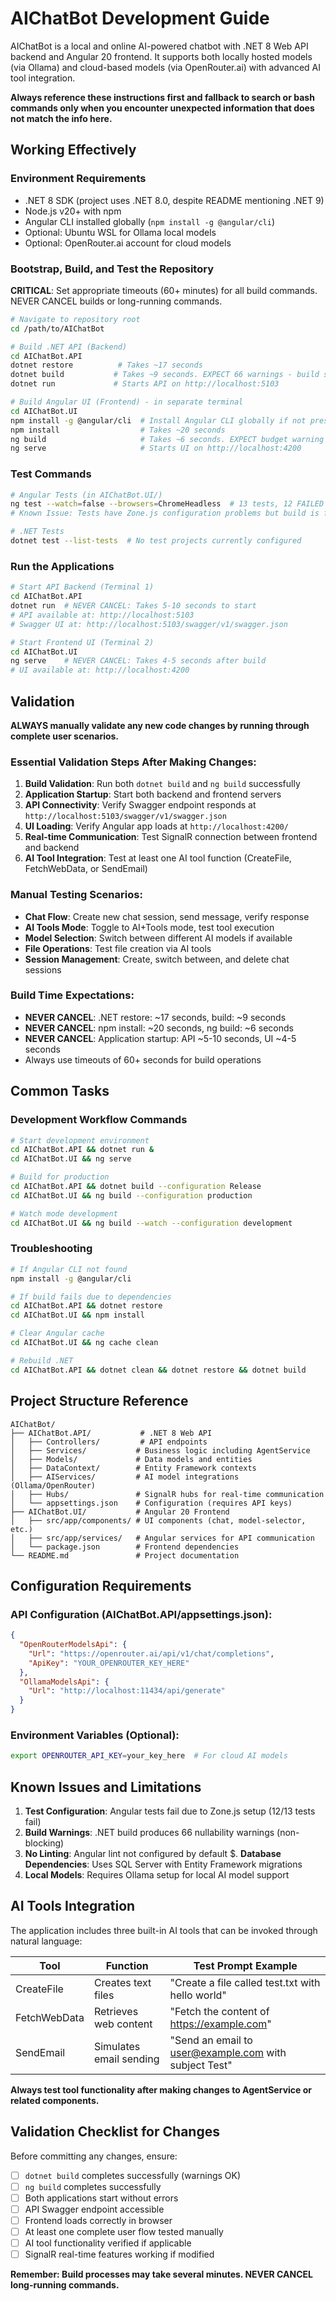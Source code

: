 # AIChatBot Development Guide

AIChatBot is a local and online AI-powered chatbot with .NET 8 Web API backend and Angular 20 frontend. It supports both locally hosted models (via Ollama) and cloud-based models (via OpenRouter.ai) with advanced AI tool integration.

**Always reference these instructions first and fallback to search or bash commands only when you encounter unexpected information that does not match the info here.**

## Working Effectively

### Environment Requirements
- .NET 8 SDK (project uses .NET 8.0, despite README mentioning .NET 9)
- Node.js v20+ with npm
- Angular CLI installed globally (`npm install -g @angular/cli`)
- Optional: Ubuntu WSL for Ollama local models
- Optional: OpenRouter.ai account for cloud models

### Bootstrap, Build, and Test the Repository

**CRITICAL**: Set appropriate timeouts (60+ minutes) for all build commands. NEVER CANCEL builds or long-running commands.

```bash
# Navigate to repository root
cd /path/to/AIChatBot

# Build .NET API (Backend)
cd AIChatBot.API
dotnet restore          # Takes ~17 seconds
dotnet build           # Takes ~9 seconds. EXPECT 66 warnings - build succeeds
dotnet run             # Starts API on http://localhost:5103

# Build Angular UI (Frontend) - in separate terminal
cd AIChatBot.UI
npm install -g @angular/cli  # Install Angular CLI globally if not present
npm install                  # Takes ~20 seconds
ng build                     # Takes ~6 seconds. EXPECT budget warning - build succeeds
ng serve                     # Starts UI on http://localhost:4200
```

### Test Commands
```bash
# Angular Tests (in AIChatBot.UI/)
ng test --watch=false --browsers=ChromeHeadless  # 13 tests, 12 FAILED due to Zone.js issues
# Known Issue: Tests have Zone.js configuration problems but build is functional

# .NET Tests
dotnet test --list-tests  # No test projects currently configured
```

### Run the Applications
```bash
# Start API Backend (Terminal 1)
cd AIChatBot.API
dotnet run  # NEVER CANCEL: Takes 5-10 seconds to start
# API available at: http://localhost:5103
# Swagger UI at: http://localhost:5103/swagger/v1/swagger.json

# Start Frontend UI (Terminal 2)  
cd AIChatBot.UI
ng serve    # NEVER CANCEL: Takes 4-5 seconds after build
# UI available at: http://localhost:4200
```

## Validation

**ALWAYS manually validate any new code changes by running through complete user scenarios.**

### Essential Validation Steps After Making Changes:
1. **Build Validation**: Run both `dotnet build` and `ng build` successfully
2. **Application Startup**: Start both backend and frontend servers
3. **API Connectivity**: Verify Swagger endpoint responds at `http://localhost:5103/swagger/v1/swagger.json`
4. **UI Loading**: Verify Angular app loads at `http://localhost:4200/`
5. **Real-time Communication**: Test SignalR connection between frontend and backend
6. **AI Tool Integration**: Test at least one AI tool function (CreateFile, FetchWebData, or SendEmail)

### Manual Testing Scenarios:
- **Chat Flow**: Create new chat session, send message, verify response
- **AI Tools Mode**: Toggle to AI+Tools mode, test tool execution
- **Model Selection**: Switch between different AI models if available
- **File Operations**: Test file creation via AI tools
- **Session Management**: Create, switch between, and delete chat sessions

### Build Time Expectations:
- **NEVER CANCEL**: .NET restore: ~17 seconds, build: ~9 seconds
- **NEVER CANCEL**: npm install: ~20 seconds, ng build: ~6 seconds  
- **NEVER CANCEL**: Application startup: API ~5-10 seconds, UI ~4-5 seconds
- Always use timeouts of 60+ seconds for build operations

## Common Tasks

### Development Workflow Commands
```bash
# Start development environment
cd AIChatBot.API && dotnet run &
cd AIChatBot.UI && ng serve

# Build for production
cd AIChatBot.API && dotnet build --configuration Release
cd AIChatBot.UI && ng build --configuration production

# Watch mode development
cd AIChatBot.UI && ng build --watch --configuration development
```

### Troubleshooting
```bash
# If Angular CLI not found
npm install -g @angular/cli

# If build fails due to dependencies
cd AIChatBot.API && dotnet restore
cd AIChatBot.UI && npm install

# Clear Angular cache
cd AIChatBot.UI && ng cache clean

# Rebuild .NET
cd AIChatBot.API && dotnet clean && dotnet restore && dotnet build
```

## Project Structure Reference

```
AIChatBot/
├── AIChatBot.API/           # .NET 8 Web API
│   ├── Controllers/         # API endpoints
│   ├── Services/           # Business logic including AgentService
│   ├── Models/             # Data models and entities
│   ├── DataContext/        # Entity Framework contexts
│   ├── AIServices/         # AI model integrations (Ollama/OpenRouter)
│   ├── Hubs/               # SignalR hubs for real-time communication
│   └── appsettings.json    # Configuration (requires API keys)
├── AIChatBot.UI/           # Angular 20 Frontend
│   ├── src/app/components/ # UI components (chat, model-selector, etc.)
│   ├── src/app/services/   # Angular services for API communication
│   └── package.json        # Frontend dependencies
└── README.md               # Project documentation
```

## Configuration Requirements

### API Configuration (AIChatBot.API/appsettings.json):
```json
{
  "OpenRouterModelsApi": {
    "Url": "https://openrouter.ai/api/v1/chat/completions",
    "ApiKey": "YOUR_OPENROUTER_KEY_HERE"
  },
  "OllamaModelsApi": {
    "Url": "http://localhost:11434/api/generate"
  }
}
```

### Environment Variables (Optional):
```bash
export OPENROUTER_API_KEY=your_key_here  # For cloud AI models
```

## Known Issues and Limitations

1. **Test Configuration**: Angular tests fail due to Zone.js setup (12/13 tests fail)
2. **Build Warnings**: .NET build produces 66 nullability warnings (non-blocking)
3. **No Linting**: Angular lint not configured by default
$. **Database Dependencies**: Uses SQL Server with Entity Framework migrations
5. **Local Models**: Requires Ollama setup for local AI model support

## AI Tools Integration

The application includes three built-in AI tools that can be invoked through natural language:

| Tool         | Function                    | Test Prompt Example                                    |
|--------------|----------------------------|-------------------------------------------------------|
| CreateFile   | Creates text files         | "Create a file called test.txt with hello world"     |
| FetchWebData | Retrieves web content      | "Fetch the content of https://example.com"           |
| SendEmail    | Simulates email sending    | "Send an email to user@example.com with subject Test"|

**Always test tool functionality after making changes to AgentService or related components.**

## Validation Checklist for Changes

Before committing any changes, ensure:
- [ ] `dotnet build` completes successfully (warnings OK)
- [ ] `ng build` completes successfully  
- [ ] Both applications start without errors
- [ ] API Swagger endpoint accessible
- [ ] Frontend loads correctly in browser
- [ ] At least one complete user flow tested manually
- [ ] AI tool functionality verified if applicable
- [ ] SignalR real-time features working if modified

**Remember: Build processes may take several minutes. NEVER CANCEL long-running commands.**

